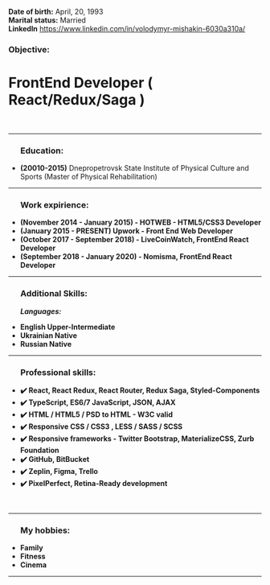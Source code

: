 <b>Date of birth:</b> April, 20, 1993<br>
<b>Marital status:</b> Married</b></br>
<b>LinkedIn</b> https://www.linkedin.com/in/volodymyr-mishakin-6030a310a/<br>

<h3>Objective:</h3>
<h1>FrontEnd Developer ( React/Redux/Saga )</h1>

<br/>
<hr/>

<ul><h3>Education:</h3>

<li><b>(20010-2015)</b> Dnepropetrovsk State Institute of Physical Culture and Sports (Master of Physical Rehabilitation)<br></li></ul><hr>
<ul><h3>Work expirience:</h3>

<li><b>(November 2014 - January 2015) - HOTWEB - HTML5/CSS3 Developer<br></li>
<li><b>(January 2015 - PRESENT) Upwork - Front End Web Developer<br></li>
<li><b>(October 2017 - September 2018) - LiveCoinWatch, FrontEnd React Developer<br></li>
<li><b>(September 2018 - January 2020) - Nomisma, FrontEnd React Developer<br></li></ul><hr>


<ul><h3>Additional Skills:</h3>

<i>Languages:</i><br>

<li>English Upper-Intermediate</li>
<li>Ukrainian Native</li>
<li>Russian Native</li></ul><hr>

<ul><h3>Professional skills:</h3>
  
<li>✔️ React, React Redux, React Router, Redux Saga, Styled-Components</li>
<li>✔️ TypeScript, ES6/7 JavaScript, JSON, AJAX</li>
<li>✔️ HTML / HTML5 / PSD to HTML - W3C valid</li>
<li>✔️ Responsive CSS / CSS3 , LESS / SASS / SCSS</li>
<li>✔️ Responsive frameworks - Twitter Bootstrap, MaterializeCSS, Zurb Foundation</li>
<li>✔️ GitHub, BitBucket</li>
<li>✔️ Zeplin, Figma, Trello</li>
<li>✔️ PixelPerfect, Retina-Ready development</li></ul>

<br/><hr>

<ul><h3>My hobbies:</h3>
<li>Family</li>
<li>Fitness</li>
<li>Cinema</li></ul><hr>
